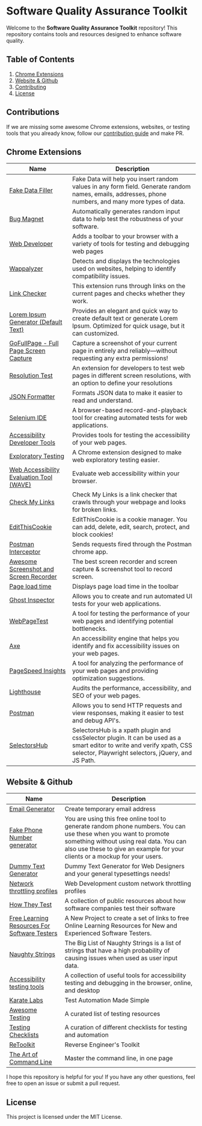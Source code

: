 # Software Quality Assurance Toolkit

Welcome to the **Software Quality Assurance Toolkit** repository! This repository contains tools and resources designed to enhance software quality.

## Table of Contents
1. [Chrome Extensions](#chrome-extensions)
2. [Website & Github](#website--github)
3. [Contributing](#contributions)
4. [License](#license)

## Contributions
If we are missing some awesome Chrome extensions, websites, or testing tools that you already know, follow our <a href="https://github.com/dedekharisma/software-quality-assurance-toolkit/blob/main/contributing.md">contribution guide</a> and make PR.

## Chrome Extensions
| Name | Description |
|--------|--------|
|<a href="https://chrome.google.com/webstore/detail/fake-data-a-form-filler-y/gchcfdihakkhjgfmokemfeembfokkajj">Fake Data Filler</a>    |Fake Data will help you insert random values in any form field. Generate random names, emails, addresses, phone numbers, and many more types of data.   |
|<a href="https://chrome.google.com/webstore/detail/bug-magnet/ocbgbejhmeapiniekihjlckojhgjmfbo">Bug Magnet</a>    |Automatically generates random input data to help test the robustness of your software.   |
|<a href="https://chrome.google.com/webstore/detail/web-developer/bfbameneiokkgbdmiekhjnmfkcnldhhm">Web Developer</a>    |Adds a toolbar to your browser with a variety of tools for testing and debugging web pages   |
|<a href="https://chrome.google.com/webstore/detail/wappalyzer/gppongmhjkpfnbhagpmjfkannfbllamg">Wappalyzer</a>    |Detects and displays the technologies used on websites, helping to identify compatibility issues.   |
|<a href="https://chrome.google.com/webstore/detail/link-checker/olcpkmmoifipcklgnphbhdhbpfniijmb">Link Checker</a>    |This extension runs through links on the current pages and checks whether they work.   |
|<a href="https://chrome.google.com/webstore/detail/lorem-ipsum-generator-def/mcdcbjjoakogbcopinefncmkcamnfkdb?hl=en">Lorem Ipsum Generator (Default Text)</a>    |Provides an elegant and quick way to create default text or generate Lorem Ipsum. Optimized for quick usage, but it can customized.   |
|<a href="https://chrome.google.com/webstore/detail/gofullpage-full-page-scre/fdpohaocaechififmbbbbbknoalclacl?hl=en">GoFullPage - Full Page Screen Capture</a>   |Capture a screenshot of your current page in entirely and reliably—without requesting any extra permissions!   |
|<a href="https://chrome.google.com/webstore/detail/resolution-test/idhfcdbheobinplaamokffboaccidbal?hl=en">Resolution Test</a>    |An extension for developers to test web pages in different screen resolutions, with an option to define your resolutions   |
|<a href="https://chrome.google.com/webstore/detail/json-formatter/bcjindcccaagfpapjjmafapmmgkkhgoa">JSON Formatter</a>    |Formats JSON data to make it easier to read and understand.   |
|<a href="https://chrome.google.com/webstore/detail/selenium-ide/mooikfkahbdckldjjndioackbalphokd">Selenium IDE</a>    |A browser-based record-and-playback tool for creating automated tests for web applications.   |
|<a href="https://chrome.google.com/webstore/detail/accessibility-developer-t/fpkknkljclfencbdbgkenhalefipecmb">Accessibility Developer Tools</a>    |Provides tools for testing the accessibility of your web pages.   |
|<a href="https://chrome.google.com/webstore/detail/exploratory-testing-chrom/khigmghadjljgjpamimgjjmpmlbgmekj">Exploratory Testing</a>    |A Chrome extension designed to make web exploratory testing easier.   |
|<a href="https://chrome.google.com/webstore/detail/wave-evaluation-tool/jbbplnpkjmmeebjpijfedlgcdilocofh">Web Accessibility Evaluation Tool (WAVE)</a>    |Evaluate web accessibility within your browser.   |
|<a href="https://chrome.google.com/webstore/detail/check-my-links/ojkcdipcgfaekbeaelaapakgnjflfglf?hl=en-GB">Check My Links</a>    |Check My Links is a link checker that crawls through your webpage and looks for broken links.   |
|<a href="https://chrome.google.com/webstore/detail/editthiscookie/fngmhnnpilhplaeedifhccceomclgfbg?hl=en">EditThisCookie</a>    |EditThisCookie is a cookie manager. You can add, delete, edit, search, protect, and block cookies!   |
|<a href="https://chrome.google.com/webstore/detail/postman-interceptor/aicmkgpgakddgnaphhhpliifpcfhicfo">Postman Interceptor</a>    |Sends requests fired through the Postman chrome app.   |
|<a href="https://chrome.google.com/webstore/detail/awesome-screenshot-and-sc/nlipoenfbbikpbjkfpfillcgkoblgpmj?hl=en">Awesome Screenshot and Screen Recorder</a>    |The best screen recorder and screen capture & screenshot tool to record screen.   |
|<a href="https://chrome.google.com/webstore/detail/page-load-time/fploionmjgeclbkemipmkogoaohcdbig?hl=en">Page load time</a>    |Displays page load time in the toolbar   |
|<a href="https://chrome.google.com/webstore/detail/ghost-inspector/blpcfgokakmgnkcojhhkbfbldkacnbeo">Ghost Inspector</a>    |Allows you to create and run automated UI tests for your web applications.   |
|<a href="https://chrome.google.com/webstore/detail/webpagetest/mttenoljmdbjhjlcgfnhbclghljfhbmd">WebPageTest</a>    |A tool for testing the performance of your web pages and identifying potential bottlenecks.   |
|<a href="https://chrome.google.com/webstore/detail/axe/lhdoppojpmngadmnindnejefpokejbdd">Axe</a>    |An accessibility engine that helps you identify and fix accessibility issues on your web pages.   |
|<a href="https://chrome.google.com/webstore/detail/pagespeed-insights/cdjggjbbgkbfcjhddkjpahddgoflcfhg">PageSpeed Insights</a>    |A tool for analyzing the performance of your web pages and providing optimization suggestions.   |
|<a href="https://chrome.google.com/webstore/detail/lighthouse/blipmdconlkpinefehnmjammfjpmpbjk">Lighthouse</a>    |Audits the performance, accessibility, and SEO of your web pages.   |
|<a href="https://chrome.google.com/webstore/detail/postman/fhbjgbiflinjbdggehcddcbncdddomop">Postman</a>    |Allows you to send HTTP requests and view responses, making it easier to test and debug API's.   |
|<a href="https://chrome.google.com/webstore/detail/selectorshub/ndgimibanhlabgdgjcpbbndiehljcpfh?hl=en">SelectorsHub</a>    |SelectorsHub is a xpath plugin and cssSelector plugin. It can be used as a smart editor to write and verify xpath, CSS selector, Playwright selectors, jQuery, and JS Path.   |

## Website & Github
| Name | Description |
|--------|--------|
|<a href="https://generator.email/">Email Generator</a>   |Create temporary email address  |
|<a href="https://randommer.io/Phone">Fake Phone Number generator</a>   |You are using this free online tool to generate random phone numbers. You can use these when you want to promote something without using real data. You can also use these to give an example for your clients or a mockup for your users.  |
|<a href="https://www.dummytextgenerator.com/">Dummy Text Generator</a>   |Dummy Text Generator for Web Designers and your general typesettings needs!  |
|<a href="https://gist.github.com/theodorosploumis/fd4086ee58369b68aea6b0782dc96a2e/">Network throttling profiles</a>    |Web Development custom network throttling profiles   |
|<a href="https://github.com/abhivaikar/howtheytest">How They Test</a>    |A collection of public resources about how software companies test their software   |
|<a href="https://github.com/PaulWaltersDev/FreeLearningResourcesForSoftwareTesters/">Free Learning Resources For Software Testers</a>    |A New Project to create a set of links to free Online Learning Resources for New and Experienced Software Testers.   |
|<a href="https://github.com/minimaxir/big-list-of-naughty-strings/">Naughty Strings</a>    |The Big List of Naughty Strings is a list of strings that have a high probability of causing issues when used as user input data.   |
|<a href="https://github.com/akikoo/accessibility-testing-tools/">Accessibility testing tools</a>    |A collection of useful tools for accessibility testing and debugging in the browser, online, and desktop   |
|<a href="https://github.com/karatelabs/karate/">Karate Labs</a>    |Test Automation Made Simple   |
|<a href="https://github.com/TheJambo/awesome-testing/">Awesome Testing</a>    |A curated list of testing resources   |
|<a href="https://github.com/automationhacks/testing-checklists/">Testing Checklists</a>    |A curation of different checklists for testing and automation   |
|<a href="https://github.com/mentebinaria/retoolkit/">ReToolkit</a>    |Reverse Engineer's Toolkit   |
|<a href="https://github.com/jlevy/the-art-of-command-line/">The Art of Command Line</a>    |Master the command line, in one page   |

I hope this repository is helpful for you! If you have any other questions, feel free to open an issue or submit a pull request.

## License
This project is licensed under the MIT License.
